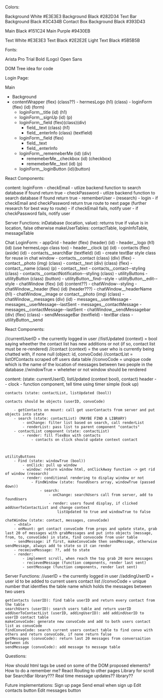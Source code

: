 Colors:

Background White #E3E3E3
Background Black #282D34
Text Bar Background Black #3C434B
Contact Box Background Black #393D43
 
Main Black #151C24
Main Purple #9430EB

Text White #E3E3E3
Text Black #2E2E2E
Light Text Black #5B5B5B




Fonts:

Arista Pro Trial Bold (Logo)
Open Sans 




DOM Tree idea for code

Login Page:

Main
   - Background
   - contentWrapper (flex) (class??)
	- hermesLogo (h1) (class)
	- loginForm (flex) (id) (form)
		- loginForm__title (id) (h1)
		- loginForm__signUp (id) (p)
		- loginForm__field (flex)(class)(div)
			- field__text (class) (h1)
			- field__enterInfo (class) (textfield)
		- loginForm__field (flex)
			- field__text 
			- field__enterInfo 
		- loginForm__rememeberMe (id) (div)
			- rememeberMe__checkbox (id) (checkbox)
			- rememeberMe__text (id) (p)
		- loginForm__loginButton (id)(button)


React Components:

  content:
	<html>
	loginForm
 		- checkEmail
			- utlize backend function to search database if found return true
 		- checkPassword
			- utlize backend function to search database if found return true
 		- rememberUser
			- (research)
 		- login
			- if checkEmail and checkPassword return true route to next page (further research for best way to route)
			- if checkEmail fails, notify user
			- if checkPassword fails, notify user



Server Functions:
	inDatabase (location, value): returns true if value is in location, false otherwise
	makeUserTables: contactTable, loginInfoTable, messageTable













Chat LoginForm: 
    - appGrid
	- header (flex) (header) (id)
		- header__logo (h1) (id) (use hermesLogo class too)
		- header__clock (p) (id)
	- contacts (flex) (aside) (id)
		- contacts__searchBar (textfield) (id)
		- create textBar style class for reuse in chat window
		- contacts__contact (class) (div) (flex)
			- contact__photo (img) (class)
			- contact__text (div) (class) (flex)
				- contact__name (class) (p)
				- contact__text
			- contacts__contact--styling (class)
			- contacts__contactNotification--styling (class)
	- utilityButtons
		- utilityButton (class) (button)
		- utilityButton__find--style
		- utilityButton__edit--style
	- chatWindow (flex) (id) (content??)
		- chatWindow--styling
		- chatWindow__header (flex) (id) (header???)
			- chatWindow__headerName (h1)
			- chatWindow__image or contact__photo (img) (class)
		- chatWindow__messages (div) (id) 
			- messages__userMessage
			- messages__userMessage--lastSent
			- messages__contactMessage
			- messages__contactMessage--lastSent
		- chatWindow__sendMessagebar (div) (flex) (class)
			- sendMessageBar (textfield)
				- textBar class
			- utilityButton__send


React Components:

//currentUserID = the currently logged in user
//listUpdated (context) = bool saying wheether the contact list has new additions or not (if so, contact list must be re-rendered)
//contact (context) = the user who is currently being chatted with, if none null (object: id, convoCode)
//contactList = listOfContacts scraped off users data table
//convoCode = unqique code which is the name of the location of messages between two people in the database
//windowTrue = wheteher or not window should be rendered

  content: (state: currentUserID, listUpdated (context bool), contact)
	header
 		- <html>
		- clock 
			- function component, tell time using timer simple (look up)

	contacts (state: contactList, listUpdated (bool))

	contacts should be objects (userID, convoCode)

		- getContacts on mount: call get userContacts from server and put objects into state
 		- search (state: contactList) (MAYBE FIND A LIBRARY)
			- onChange: filter list based on search, call renderList
			- renderList: pass list to parent component "contacts"
		- contactList component (state: contactList)
			- render: fill flexBox with contacts
				- contacts on click should update context contact



	utilityButtons
		- Find (state: windowTrue (bool))
			- onClick: pull up window
			- window: return window html, onClickAway function -> get rid of window (research)
			- render: conditional rendering to display window or not
				- FindWindow (state: foundUsers array, windowTrue (passed down))
					- search: 
						- onChange: searchUsers call from server, add to foundUsers
						- render: users found display, if clicked addUserToContactList and change context
							listUpdated to true and windowTrue to false
 
	chatWindow (state: contact, messages, convoCode)
		- <html>
		- onMount: get contact convoCode from props and update state, grab last 20 of messages with grabMessages and put into objects (message, from, to, convoCode) in state, find convocode from user table
		- sendMessage: if first, makeConvoCode then sendMessage, otherwise sendMessage, always add to state so it can render
		- receeiveMessage: ??, add to state
		- render: 
			- implement scroll, when reach the top grab 20 more messages
			- recievedMessage (function components, render last sent)
			- sentMessage (function components, render last sent)
		
	


Server Functions:
//userID = the currently logged in user
//addingUserID = user id to be added to current users contact list
//convoCode = unique number that identfies the table name which holds the messages between two users


	getContacts (userID): find table userID and return every contact from the table
	searchUsers (userID): search users table and return userID
	addUserToContactList (userID, addingUserID): add addindUserID to userID contact table
	makeConvoCode: generate new convoCode and add to both users contact list as convoCode
	findConvoCode: search current users contact table to find convo with others and return convoCode, if none return false
	getMessages (convoCode): return last 20 messages from conversaition between ids
	sendMessage (convoCode): add message to message table
	




Questions: 

How should html tags be used on some of the DOM proposed elements?
How to do a remember me?
React Routing to other pages
Library for scroll bar
SearchBar library???
Real time message updates?? library??




Future implementations: 
Sign up page
Send email when sign up
Edit contacts button
Edit messages button